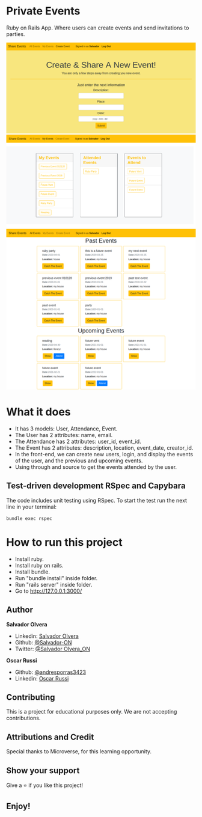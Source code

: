 # Private Events 

Ruby on Rails App. Where users can create events and send invitations to parties.

![screenshot](/media/events3.png)
![screenshot](/media/events2.png)
![screenshot](/media/events1.png)



# What it does

- It has 3 models: User, Attendance, Event.
- The User has 2 attributes: name, email.
- The Attendance has 2 attributes: user_id, event_id.
- The Event has 2 attributes: description, location, event_date, creator_id.
- In the front-end, we can create new users, login, and display the events of the user, and the previous and upcoming events.
- Using through and source to get the events attended by the user.

## Test-driven development RSpec and Capybara

The code includes unit testing using RSpec. To start the test run the next line in your terminal:

```
bundle exec rspec
```


# How to run this project

- Install ruby.
- Install ruby on rails.
- Install bundle.
- Run "bundle install" inside folder.
- Run "rails server" inside folder.
- Go to http://127.0.0.1:3000/


## Author

**Salvador Olvera**
- Linkedin: [Salvador Olvera](https://www.linkedin.com/in/salvador-olvera-n)
- Github: [@Salvador-ON](https://github.com/Salvador-ON)
- Twitter: [@Salvador Olvera_ON](https://twitter.com/Salvador_ON) 

**Oscar Russi**
- Github: [@andresporras3423](https://github.com/andresporras3423/)
- Linkedin: [Oscar Russi](https://www.linkedin.com/in/oscar-andr%C3%A9s-russi-porras-053236167/)


## Contributing

This is a project for educational purposes only. We are not accepting contributions.

## Attributions and Credit

Special thanks to Microverse, for this learning opportunity. 

## Show your support

Give a ⭐️ if you like this project!

## Enjoy!

